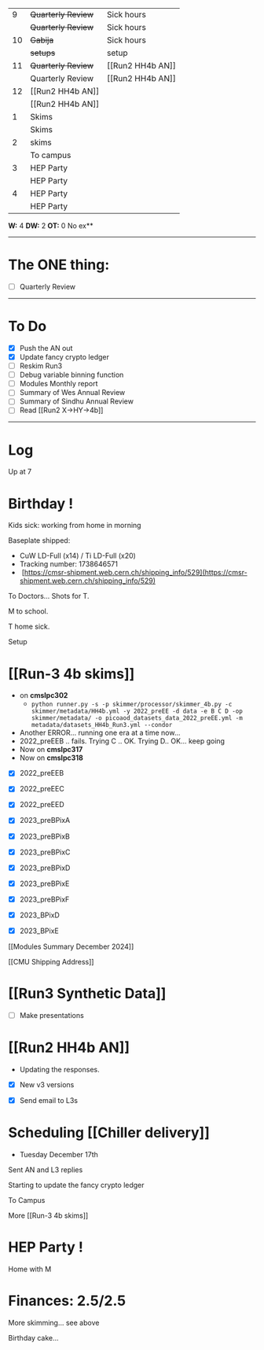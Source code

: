 
|     |                      |                  |
| --- | -------------------- | ---------------- |
| 9   | ~~Quarterly Review~~ | Sick hours       |
|     | ~~Quarterly Review~~ | Sick hours       |
| 10  | ~~Gabija~~           | Sick hours       |
|     | ~~setups~~           | setup            |
| 11  | ~~Quarterly Review~~ | [[Run2 HH4b AN]] |
|     | Quarterly Review     | [[Run2 HH4b AN]] |
| 12  | [[Run2 HH4b AN]]     |                  |
|     | [[Run2 HH4b AN]]     |                  |
| 1   | Skims                |                  |
|     | Skims                |                  |
| 2   | skims                |                  |
|     | To campus            |                  |
| 3   | HEP Party            |                  |
|     | HEP Party            |                  |
| 4   | HEP Party            |                  |
|     | HEP Party            |                  |

**W:** 4
**DW:** 2
**OT:** 0
No ex**

---
# The ONE thing: 
- [ ] Quarterly Review

---
# To Do

- [x] Push the AN out
- [x] Update fancy crypto ledger
- [ ] Reskim Run3
- [ ] Debug variable binning function
- [ ] Modules Monthly report
- [ ] Summary of Wes Annual Review
- [ ] Summary of Sindhu Annual Review
- [ ] Read [[Run2 X->HY->4b]]

---

# Log

Up at 7 

# Birthday !

Kids sick: working from home in morning

 Baseplate shipped:  
- CuW LD-Full (x14) / Ti LD-Full (x20) 
- Tracking number: 1738646571
-  [https://cmsr-shipment.web.cern.ch/shipping_info/529](https://cmsr-shipment.web.cern.ch/shipping_info/529)

To Doctors... Shots for T.

M to school.

T home sick. 

Setup

# [[Run-3 4b skims]]
- on **cmslpc302**
	- `python runner.py -s -p skimmer/processor/skimmer_4b.py -c skimmer/metadata/HH4b.yml -y 2022_preEE -d data -e B C D -op skimmer/metadata/ -o picoaod_datasets_data_2022_preEE.yml -m metadata/datasets_HH4b_Run3.yml --condor`
- Another ERROR... running one era at a time now...
- 2022_preEEB .. fails. Trying C .. OK. Trying D.. OK... keep going
- Now on **cmslpc317**
- Now on **cmslpc318** 
- [x] 2022_preEEB 
- [x] 2022_preEEC
- [x] 2022_preEED
- [x] 2023_preBPixA
- [x] 2023_preBPixB
- [x] 2023_preBPixC
- [x] 2023_preBPixD
- [x] 2023_preBPixE
- [x] 2023_preBPixF
- [x] 2023_BPixD
- [x] 2023_BPixE



[[Modules Summary December 2024]]

[[CMU Shipping Address]]


# [[Run3 Synthetic Data]]
- [ ] Make presentations


# [[Run2 HH4b AN]]
- Updating the responses. 
- [x] New v3 versions
- [x] Send email to L3s


# Scheduling [[Chiller delivery]]
- Tuesday December 17th

Sent AN and L3 replies

Starting to update the fancy crypto ledger

To Campus

More [[Run-3 4b skims]]

# HEP Party ! 

Home with M

# Finances:  2.5/2.5

More skimming... see above

Birthday cake... 